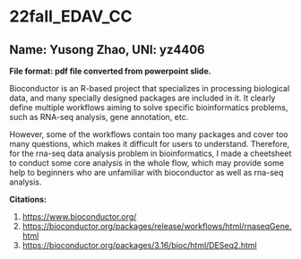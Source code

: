 # 22fall_EDAV_CC
## Name: Yusong Zhao, UNI: yz4406
**File format: pdf file converted from powerpoint slide.**

Bioconductor is an R-based project that specializes in processing biological data, and many specially designed packages are included in it. It clearly define multiple workflows aiming to solve specific bioinformatics problems, such as RNA-seq analysis, gene annotation, etc.

However, some of the workflows contain too many packages and cover too many questions, which makes it difficult for users to understand. Therefore, for the rna-seq data analysis problem in bioinformatics, I made a cheetsheet to conduct some core analysis in the whole flow, which may provide some help to beginners who are unfamiliar with bioconductor as well as rna-seq analysis.

**Citations:**
1. https://www.bioconductor.org/
2. https://bioconductor.org/packages/release/workflows/html/rnaseqGene.html
3. https://bioconductor.org/packages/3.16/bioc/html/DESeq2.html
